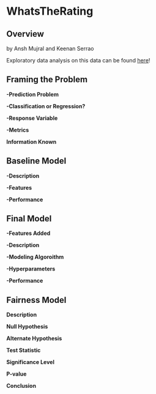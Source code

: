 # WhatsTheRating

## Overview

by Ansh Mujral and Keenan Serrao

Exploratory data analysis on this data can be found [here](https://keenans04.github.io/RecipesAndRatings/)!

## Framing the Problem

**-Prediction Problem** 

**-Classification or Regression?**

**-Response Variable**

**-Metrics**

**Information Known**

## Baseline Model

**-Description** 

**-Features**

**-Performance**


## Final Model

**-Features Added** 

**-Description**

**-Modeling Algoroithm**

**-Hyperparameters**

**-Performance**

## Fairness Model

**Description**

**Null Hypothesis** 

**Alternate Hypothesis** 

**Test Statistic**

**Significance Level**

**P-value**

**Conclusion**

